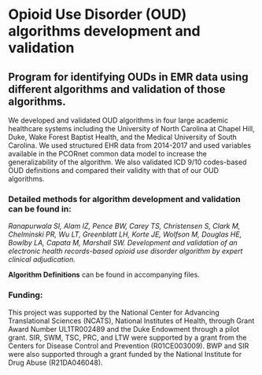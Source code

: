# Opioid Use Disorder (OUD) algorithms development and validation
## Program for identifying OUDs in EMR data using different algorithms and validation of those algorithms.

We developed and validated OUD algorithms in four large academic healthcare systems including the University of North Carolina at Chapel Hill, Duke, Wake Forest Baptist Health, and the Medical University of South Carolina. We used structured EHR data from 2014-2017 and used variables available in the PCORnet common data model to increase the generalizability of the algorithm. We also validated ICD 9/10 codes-based OUD definitions and compared their validity with that of our OUD algorithms.

### Detailed methods for algorithm development and validation can be found in:

*Ranapurwala SI, Alam IZ, Pence BW, Carey TS, Christensen S, Clark M, Chelminski PR, Wu LT, Greenblatt LH, Korte JE, Wolfson M, Douglas HE, Bowlby LA, Capata M, Marshall SW. Development and validation of an electronic health records-based opioid use disorder algorithm by expert clinical adjudication.*

**Algorithm Definitions** can be found in accompanying files.

### Funding: 
This project was supported by the National Center for Advancing Translational Sciences (NCATS), National Institutes of Health, through Grant Award Number UL1TR002489 and the Duke Endowment through a pilot grant. SIR, SWM, TSC, PRC, and LTW were supported by a grant from the Centers for Disease Control and Prevention (R01CE003009). BWP and SIR were also supported through a grant funded by the National Institute for Drug Abuse (R21DA046048).
